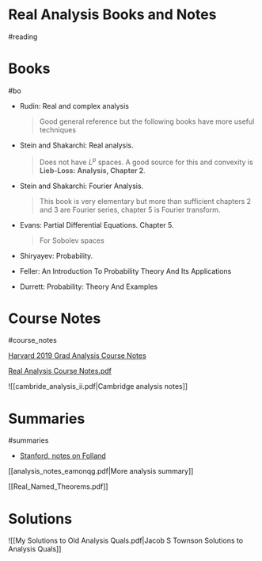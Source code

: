 # Real Analysis Books and Notes

#reading

# Books
#bo

- Rudin: Real and complex analysis 
  > Good general reference but the following books have more useful techniques

- Stein and Shakarchi: Real analysis.

	> Does not have $L^p$ spaces.
	A good source for this and convexity is **Lieb-Loss: Analysis, Chapter 2**. 

- Stein and Shakarchi: Fourier Analysis.

	> This book is very elementary but more than sufficient chapters 2 and 3 are Fourier series, chapter 5 is Fourier transform. 

- Evans: Partial Differential Equations. Chapter 5.

  > For Sobolev spaces

- Shiryayev: Probability.

- Feller: An Introduction To Probability Theory And Its Applications

- Durrett: Probability: Theory And Examples

# Course Notes
#course_notes 

[Harvard 2019 Grad Analysis Course Notes](https://people.math.harvard.edu/~ctm/home/text/class/harvard/212a/19/html/home/course/course.pdf)

[Real Analysis Course Notes.pdf](attachments/Real_Analysis_Course_Notes.pdf)

![[cambride_analysis_ii.pdf|Cambridge analysis notes]]


# Summaries
#summaries 

- [Stanford, notes on Folland](http://web.stanford.edu/~eugeniam/math205a/L2m.pdf)

[[analysis_notes_eamonqg.pdf|More analysis summary]]

[[Real_Named_Theorems.pdf]]

# Solutions

![[My Solutions to Old Analysis Quals.pdf|Jacob S Townson
Solutions to Analysis Quals]]